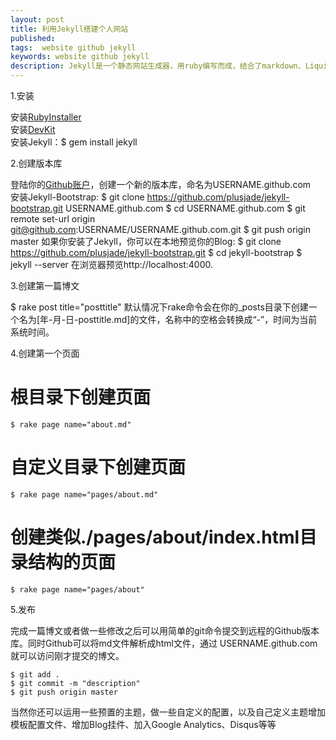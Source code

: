 ```yaml
---
layout: post
title: 利用Jekyll搭建个人网站
published:  
tags:  website github jekyll
keywords: website github jekyll
description: Jekyll是一个静态网站生成器，用ruby编写而成，结合了markdown、Liquid等技术，简化了静态网站的构建过程，配合disqus等技术，可以方便的生成具有简单动态功能的网站
---
```

1.安装

安装<a href="http://rubyinstaller.org/downloads/">RubyInstaller</a><br/>
安装<a href="http://rubyinstaller.org/downloads/">DevKit</a><br/>
安装Jekyll：$ gem install jekyll

2.创建版本库

登陆你的<a href="http://github.com">Github账户</a>，创建一个新的版本库，命名为USERNAME.github.com<br/>
安装Jekyll-Bootstrap:
	$ git clone https://github.com/plusjade/jekyll-bootstrap.git USERNAME.github.com
	$ cd USERNAME.github.com
	$ git remote set-url origin git@github.com:USERNAME/USERNAME.github.com.git
	$ git push origin master
如果你安装了Jekyll，你可以在本地预览你的Blog:
	$ git clone https://github.com/plusjade/jekyll-bootstrap.git
	$ cd jekyll-bootstrap
	$ jekyll --server
在浏览器预览http://localhost:4000.

3.创建第一篇博文

$ rake post title="posttitle"
默认情况下rake命令会在你的_posts目录下创建一个名为[年-月-日-posttitle.md]的文件，名称中的空格会转换成“-”，时间为当前系统时间。

4.创建第一个页面

# 根目录下创建页面
    $ rake page name="about.md"

# 自定义目录下创建页面 
    $ rake page name="pages/about.md"

# 创建类似./pages/about/index.html目录结构的页面
    $ rake page name="pages/about"

5.发布

完成一篇博文或者做一些修改之后可以用简单的git命令提交到远程的Github版本库。同时Github可以将md文件解析成html文件，通过    USERNAME.github.com就可以访问刚才提交的博文。

    $ git add .
    $ git commit -m "description"
    $ git push origin master

当然你还可以运用一些预置的主题，做一些自定义的配置，以及自己定义主题增加模板配置文件、增加Blog挂件、加入Google Analytics、Disqus等等   
